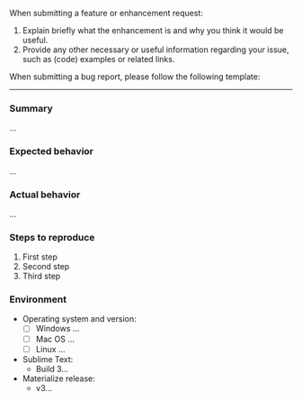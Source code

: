 When submitting a feature or enhancement request:

1. Explain briefly what the enhancement is and why you think it would be useful.
2. Provide any other necessary or useful information regarding your issue, such as (code) examples or related links.


When submitting a bug report, please follow the following template:

---

### Summary

...

### Expected behavior

...

### Actual behavior

...

### Steps to reproduce

1. First step
2. Second step
3. Third step

### Environment

* Operating system and version:
  * [ ] Windows ...
  * [ ] Mac OS ...
  * [ ] Linux ...
* Sublime Text:
  * Build 3...
* Materialize release:
  * v3...
